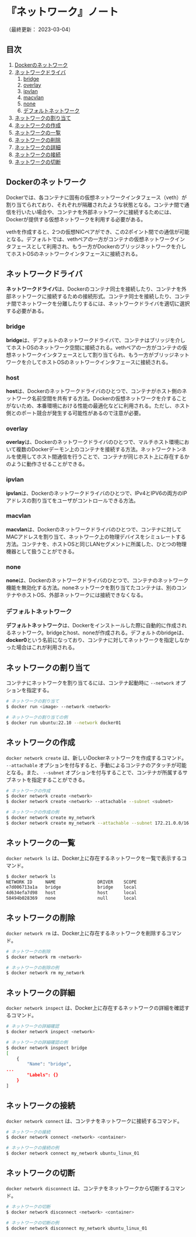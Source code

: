 # 『ネットワーク』ノート

（最終更新： 2023-03-04）


## 目次

1. [Dockerのネットワーク](#dockerのネットワーク)
1. [ネットワークドライバ](#ネットワークドライバ)
	1. [bridge](#bridge)
	1. [overlay](#overlay)
	1. [ipvlan](#ipvlan)
	1. [macvlan](#macvlan)
	1. [none](#none)
	1. [デフォルトネットワーク](#デフォルトネットワーク)
1. [ネットワークの割り当て](#ネットワークの割り当て)
1. [ネットワークの作成](#ネットワークの作成)
1. [ネットワークの一覧](#ネットワークの一覧)
1. [ネットワークの削除](#ネットワークの削除)
1. [ネットワークの詳細](#ネットワークの詳細)
1. [ネットワークの接続](#ネットワークの接続)
1. [ネットワークの切断](#ネットワークの切断)


## Dockerのネットワーク

Dockerでは、各コンテナに固有の仮想ネットワークインタフェース（veth）が割り当てられており、それぞれが隔離されたような状態となる。コンテナ間で通信を行いたい場合や、コンテナを外部ネットワークに接続するためには、Dockerが提供する仮想ネットワークを利用する必要がある。

vethを作成すると、2つの仮想NICペアができ、この2ポイント間での通信が可能となる。デフォルトでは、vethペアの一方がコンテナの仮想ネットワークインタフェースとして利用され、もう一方がDockerのブリッジネットワークを介してホストOSのネットワークインタフェースに接続される。


## ネットワークドライバ

**ネットワークドライバ**は、Dockerのコンテナ同士を接続したり、コンテナを外部ネットワークに接続するための接続形式。コンテナ同士を接続したり、コンテナ間でネットワークを分離したりするには、ネットワークドライバを適切に選択する必要がある。

### bridge

**bridge**は、デフォルトのネットワークドライバで、コンテナはブリッジを介してホストOSのネットワーク空間に接続される。vethペアの一方がコンテナの仮想ネットワークインタフェースとして割り当てられ、もう一方がブリッジネットワークを介してホストOSのネットワークインタフェースに接続される。

### host

**host**は、Dockerのネットワークドライバのひとつで、コンテナがホスト側のネットワーク名前空間を共有する方法。Dockerの仮想ネットワークを介することがないため、本番環境における性能の最適化などに利用される。ただし、ホスト側とのポート競合が発生する可能性があるので注意が必要。

### overlay

**overlay**は、Dockerのネットワークドライバのひとつで、マルチホスト環境において複数のDockerデーモン上のコンテナを接続する方法。ネットワークトンネルを使用してホスト間通信を行うことで、コンテナが同じホスト上に存在するかのように動作させることができる。

### ipvlan

**ipvlan**は、Dockerのネットワークドライバのひとつで、IPv4とIPV6の両方のIPアドレスの割り当てをユーザがコントロールできる方法。

### macvlan

**macvlan**は、Dockerのネットワークドライバのひとつで、コンテナに対してMACアドレスを割り当て、ネットワーク上の物理デバイスをシミュレートする方法。コンテナを、ホストOSと同じLANセグメントに所属した、ひとつの物理機器として扱うことができる。

### none

**none**は、Dockerのネットワークドライバのひとつで、コンテナのネットワーク機能を無効化する方法。noneネットワークを割り当てたコンテナは、別のコンテナやホストOS、外部ネットワークには接続できなくなる。

### デフォルトネットワーク

**デフォルトネットワーク**は、Dockerをインストールした際に自動的に作成されるネットワーク。bridgeとhost、noneが作成される。デフォルトのbridgeは、**docker0**という名前になっており、コンテナに対してネットワークを指定しなかった場合はこれが利用される。


## ネットワークの割り当て

コンテナにネットワークを割り当てるには、コンテナ起動時に `--network` オプションを指定する。

```sh
# ネットワークの割り当て
$ docker run <image> --network <network>

# ネットワークの割り当ての例
$ docker run ubuntu:22.10 --network docker01
```


## ネットワークの作成

`docker network create` は、新しいDockerネットワークを作成するコマンド。 `--attachable` オプションを付与すると、手動によるコンテナのアタッチが可能となる。また、 `--subnet` オプションを付与することで、コンテナが所属するサブネットを指定することができる。

```sh
# ネットワークの作成
$ docker network create <network>
$ docker network create <network> --attachable --subnet <subnet>

# ネットワークの作成の例
$ docker network create my_network
$ docker network create my_network --attachable --subnet 172.21.0.0/16
```


## ネットワークの一覧

`docker network ls` は、Docker上に存在するネットワークを一覧で表示するコマンド。

```sh
$ docker network ls
NETWORK ID     NAME                DRIVER    SCOPE
e7d006713a1a   bridge              bridge    local
4d634efa7d98   host                host      local
58494b028369   none                null      local
```


## ネットワークの削除

`docker network rm` は、Docker上に存在するネットワークを削除するコマンド。

```sh
# ネットワークの削除
$ docker network rm <network>

# ネットワークの削除の例
$ docker network rm my_network
```


## ネットワークの詳細

`docker network inspect` は、Docker上に存在するネットワークの詳細を確認するコマンド。

```sh
# ネットワークの詳細確認
$ docker network inspect <network>

# ネットワークの詳細確認の例
$ docker network inspect bridge
[
    {
        "Name": "bridge",
...
        "Labels": {}
    }
]
```


## ネットワークの接続

`docker network connect` は、コンテナをネットワークに接続するコマンド。

```sh
# ネットワークの接続
$ docker network connect <network> <container>

# ネットワークの接続の例
$ docker network connect my_network ubuntu_linux_01
```


## ネットワークの切断

`docker network disconnect` は、コンテナをネットワークから切断するコマンド。

```sh
# ネットワークの切断
$ docker network disconnect <network> <container>

# ネットワークの切断の例
$ docker network disconnect my_network ubuntu_linux_01
```
